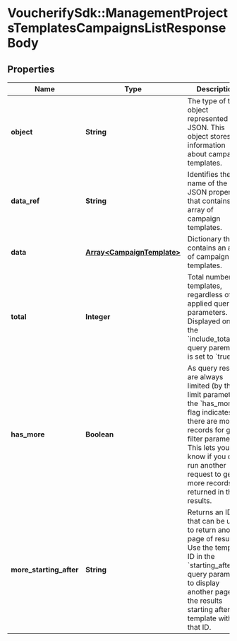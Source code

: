 # VoucherifySdk::ManagementProjectsTemplatesCampaignsListResponseBody

## Properties

| Name | Type | Description | Notes |
| ---- | ---- | ----------- | ----- |
| **object** | **String** | The type of the object represented by JSON. This object stores information about campaign templates. | [optional][default to &#39;list&#39;] |
| **data_ref** | **String** | Identifies the name of the JSON property that contains the array of campaign templates. | [optional][default to &#39;data&#39;] |
| **data** | [**Array&lt;CampaignTemplate&gt;**](CampaignTemplate.md) | Dictionary that contains an array of campaign templates. | [optional] |
| **total** | **Integer** | Total number of templates, regardless of the applied query parameters. Displayed only if the &#x60;include_total&#x60; query paremeter is set to &#x60;true&#x60;. | [optional] |
| **has_more** | **Boolean** | As query results are always limited (by the limit parameter), the &#x60;has_more&#x60; flag indicates if there are more records for given filter parameters. This lets you know if you can run another request to get more records returned in the results. | [optional] |
| **more_starting_after** | **String** | Returns an ID that can be used to return another page of results. Use the template ID in the &#x60;starting_after_id&#x60; query parameter to display another page of the results starting after the template with that ID. | [optional] |

